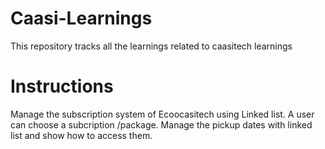 # Caasi-Learnings
This repository tracks all the learnings related to caasitech learnings

# Instructions

Manage the subscription system of Ecoocasitech using Linked list.
A user can choose a subcription /package. Manage the pickup dates with linked list and show how to access them.